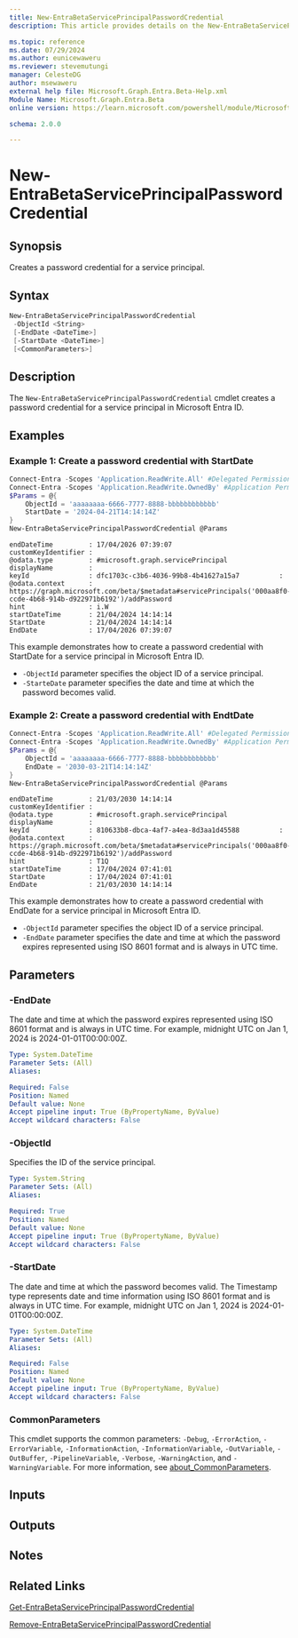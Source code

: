 ```yaml
---
title: New-EntraBetaServicePrincipalPasswordCredential
description: This article provides details on the New-EntraBetaServicePrincipalPasswordCredential command.

ms.topic: reference
ms.date: 07/29/2024
ms.author: eunicewaweru
ms.reviewer: stevemutungi
manager: CelesteDG
author: msewaweru
external help file: Microsoft.Graph.Entra.Beta-Help.xml
Module Name: Microsoft.Graph.Entra.Beta
online version: https://learn.microsoft.com/powershell/module/Microsoft.Graph.Entra.Beta/New-EntraBetaServicePrincipalPasswordCredential

schema: 2.0.0

---
```


# New-EntraBetaServicePrincipalPasswordCredential

## Synopsis

Creates a password credential for a service principal.

## Syntax

```powershell
New-EntraBetaServicePrincipalPasswordCredential 
 -ObjectId <String>
 [-EndDate <DateTime>] 
 [-StartDate <DateTime>] 
 [<CommonParameters>]
```

## Description

The `New-EntraBetaServicePrincipalPasswordCredential` cmdlet creates a password credential for a service principal in Microsoft Entra ID.

## Examples

### Example 1: Create a password credential with StartDate

```powershell
Connect-Entra -Scopes 'Application.ReadWrite.All' #Delegated Permission
Connect-Entra -Scopes 'Application.ReadWrite.OwnedBy' #Application Permission
$Params = @{
    ObjectId = 'aaaaaaaa-6666-7777-8888-bbbbbbbbbbbb'
    StartDate = '2024-04-21T14:14:14Z'
}
New-EntraBetaServicePrincipalPasswordCredential @Params
```

```Output
endDateTime         : 17/04/2026 07:39:07
customKeyIdentifier :
@odata.type         : #microsoft.graph.servicePrincipal
displayName         :
keyId               : dfc1703c-c3b6-4036-99b8-4b41627a15a7          : 
@odata.context      : https://graph.microsoft.com/beta/$metadata#servicePrincipals('000aa8f0-ccde-4b68-914b-d922971b6192')/addPassword
hint                : i.W
startDateTime       : 21/04/2024 14:14:14
StartDate           : 21/04/2024 14:14:14
EndDate             : 17/04/2026 07:39:07
```

This example demonstrates how to create a password credential with StartDate for a service principal in Microsoft Entra ID.  

- `-ObjectId` parameter specifies the object ID of a service principal.
- `-StarteDate` parameter specifies the date and time at which the password becomes valid.

### Example 2: Create a password credential with EndtDate

```powershell
Connect-Entra -Scopes 'Application.ReadWrite.All' #Delegated Permission
Connect-Entra -Scopes 'Application.ReadWrite.OwnedBy' #Application Permission
$Params = @{
    ObjectId = 'aaaaaaaa-6666-7777-8888-bbbbbbbbbbbb'
    EndDate = '2030-03-21T14:14:14Z'
}
New-EntraBetaServicePrincipalPasswordCredential @Params
```

```Output
endDateTime         : 21/03/2030 14:14:14
customKeyIdentifier :
@odata.type         : #microsoft.graph.servicePrincipal
displayName         :
keyId               : 810633b8-dbca-4af7-a4ea-8d3aa1d45588          : 
@odata.context      : https://graph.microsoft.com/beta/$metadata#servicePrincipals('000aa8f0-ccde-4b68-914b-d922971b6192')/addPassword
hint                : T1Q
startDateTime       : 17/04/2024 07:41:01
StartDate           : 17/04/2024 07:41:01
EndDate             : 21/03/2030 14:14:14
```

This example demonstrates how to create a password credential with EndDate for a service principal in Microsoft Entra ID.

- `-ObjectId` parameter specifies the object ID of a service principal.
- `-EndDate` parameter specifies the date and time at which the password expires represented using ISO 8601 format and is always in UTC time.

## Parameters

### -EndDate

The date and time at which the password expires represented using ISO 8601 format and is always in UTC time. For example, midnight UTC on Jan 1, 2024 is 2024-01-01T00:00:00Z.

```yaml
Type: System.DateTime
Parameter Sets: (All)
Aliases:

Required: False
Position: Named
Default value: None
Accept pipeline input: True (ByPropertyName, ByValue)
Accept wildcard characters: False
```

### -ObjectId

Specifies the ID of the service principal.

```yaml
Type: System.String
Parameter Sets: (All)
Aliases:

Required: True
Position: Named
Default value: None
Accept pipeline input: True (ByPropertyName, ByValue)
Accept wildcard characters: False
```

### -StartDate

The date and time at which the password becomes valid. The Timestamp type represents date and time information using ISO 8601 format and is always in UTC time. For example, midnight UTC on Jan 1, 2024 is 2024-01-01T00:00:00Z.

```yaml
Type: System.DateTime
Parameter Sets: (All)
Aliases:

Required: False
Position: Named
Default value: None
Accept pipeline input: True (ByPropertyName, ByValue)
Accept wildcard characters: False
```

### CommonParameters

This cmdlet supports the common parameters: `-Debug`, `-ErrorAction`, `-ErrorVariable`, `-InformationAction`, `-InformationVariable`, `-OutVariable`, `-OutBuffer`, `-PipelineVariable`, `-Verbose`, `-WarningAction`, and `-WarningVariable`. For more information, see [about_CommonParameters](https://go.microsoft.com/fwlink/?LinkID=113216).

## Inputs

## Outputs

## Notes

## Related Links

[Get-EntraBetaServicePrincipalPasswordCredential](Get-EntraBetaServicePrincipalPasswordCredential.md)

[Remove-EntraBetaServicePrincipalPasswordCredential](Remove-EntraBetaServicePrincipalPasswordCredential.md)
